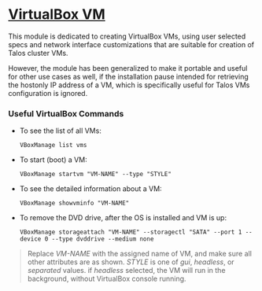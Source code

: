 # [VirtualBox VM](https://www.virtualbox.org/manual/ch08.html#vboxmanage-createvm)

This module is dedicated to creating VirtualBox VMs, using user selected specs and network interface customizations that are suitable for creation of Talos cluster VMs.

However, the module has been generalized to make it portable and useful for other use cases as well, if the installation pause intended for retrieving the hostonly IP address of a VM, which is specifically useful for Talos VMs configuration is ignored.

### Useful VirtualBox Commands

- To see the list of all VMs:
  ```
  VBoxManage list vms
  ```
- To start (boot) a VM:
  ```
  VBoxManage startvm "VM-NAME" --type "STYLE"
  ```
- To see the detailed information about a VM:
  ```
  VBoxManage showvminfo "VM-NAME"
  ```
- To remove the DVD drive, after the OS is installed and VM is up:
  ```
  VBoxManage storageattach "VM-NAME" --storagectl "SATA" --port 1 --device 0 --type dvddrive --medium none
  ```
> Replace _VM-NAME_ with the assigned name of VM, and make sure all other attributes are as shown.
> _STYLE_ is one of _gui_, _headless_, or _separated_ values. if _headless_ selected, the VM will run in the background, without VirtualBox console running.
